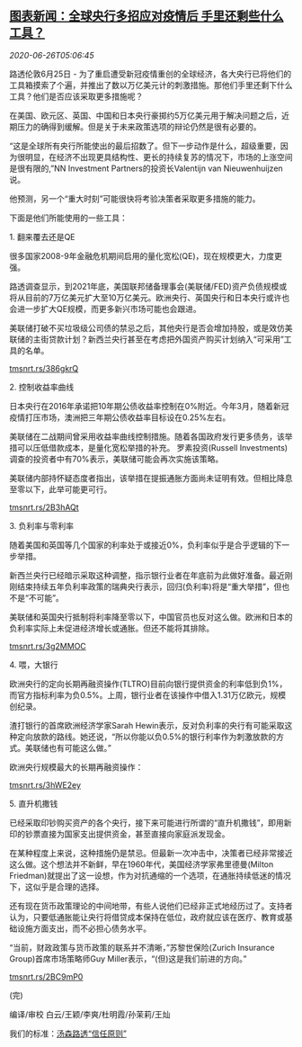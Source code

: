 <!--1593148995000-->
[图表新闻：全球央行多招应对疫情后 手里还剩些什么工具？](https://cn.reuters.com/article/graphic-global-cen-tools-covid-0626-idCNKBS23X0L0)
------

<div><i>2020-06-26T05:06:45</i></div><div class="StandardArticleBody_body"><p>路透伦敦6月25日 - 为了重启遭受新冠疫情重创的全球经济，各大央行已将他们的工具箱摸索了个遍，并推出了数以万亿美元计的刺激措施。那他们手里还剩下什么工具？他们是否应该采取更多措施呢？ </p><p>在美国、欧元区、英国、中国和日本央行豪掷约5万亿美元用于解决问题之后，近期压力的确得到缓解。但是关于未来政策选项的辩论仍然是很有必要的。 </p><p>“这是全球所有央行所能使出的最后招数了。但下一步动作是什么，超级重要，因为很明显，在经济不出现更具结构性、更长的持续复苏的情况下，市场的上涨空间是很有限的,”NN Investment Partners的投资长Valentijn van Nieuwenhuijzen说。 </p><p>他预测，另一个“重大时刻”可能很快将考验决策者采取更多措施的能力。 </p><p>下面是他们所能使用的一些工具： </p><p>1. 翻来覆去还是QE </p><p>很多国家2008-9年金融危机期间启用的量化宽松(QE)，现在规模更大，力度更强。 </p><p>路透调查显示，到2021年底，美国联邦储备理事会(美联储/FED)资产负债规模或将从目前的7万亿美元扩大至10万亿美元。欧洲央行、英国央行和日本央行或许也会进一步扩大QE规模，而更多新兴市场可能也会跟进。 </p><p>美联储打破不买垃圾级公司债的禁忌之后，其他央行是否会增加持股，或是效仿美联储的主街贷款计划？新西兰央行甚至在考虑把外国资产购买计划纳入“可采用”工具的名单。 </p><p><a href="https://tmsnrt.rs/386gkrQ">tmsnrt.rs/386gkrQ</a> </p><p>2. 控制收益率曲线 </p><p>日本央行在2016年承诺把10年期公债收益率控制在0%附近。今年3月，随着新冠疫情打压市场，澳洲把三年期公债收益率目标设在0.25%左右。 </p><p>美联储在二战期间曾采用收益率曲线控制措施。随着各国政府发行更多债务，该举措可以压低借款成本，是量化宽松举措的补充。 罗素投资(Russell Investments)调查的投资者中有70%表示，美联储可能会再次实施该策略。 </p><p>美联储内部持怀疑态度者指出，该举措在提振通胀方面尚未证明有效。但相比降息至零以下，此举可能更可行。 </p><p><a href="https://tmsnrt.rs/2B3hAQt">tmsnrt.rs/2B3hAQt</a> </p><p>3. 负利率与零利率 </p><p>随着美国和英国等几个国家的利率处于或接近0%，负利率似乎是合乎逻辑的下一步举措。 </p><p>新西兰央行已经暗示采取这种调整，指示银行业者在年底前为此做好准备。最近刚刚结束持续五年负利率政策的瑞典央行表示，回归(负利率)将是“重大举措”，但也不是“不可能”。 </p><p>美联储和英国央行抵制将利率降至零以下，中国官员也反对这么做。欧洲和日本的负利率实际上未促进经济增长或通胀。但还不能将其排除。 </p><p><a href="https://tmsnrt.rs/3g2MMOC">tmsnrt.rs/3g2MMOC</a> </p><p>4. 喂，大银行 </p><p>欧洲央行的定向长期再融资操作(TLTRO)目前向银行提供资金的利率低到负1%，而官方指标利率为负0.5%。上周，银行业者在该操作中借入1.31万亿欧元，规模创纪录。 </p><p>渣打银行的首席欧洲经济学家Sarah Hewin表示，反对负利率的央行有可能采取这种定向放款的路线。她还说，“所以你能以负0.5%的银行利率作为刺激放款的方式。美联储也有可能这么做。” </p><p>欧洲央行规模最大的长期再融资操作： </p><p><a href="https://tmsnrt.rs/3hWE2ey">tmsnrt.rs/3hWE2ey</a> </p><p>5. 直升机撒钱 </p><p>已经采取印钞购买资产的各个央行，接下来可能进行所谓的“直升机撒钱”，即用新印的钞票直接为国家支出提供资金，甚至直接向家庭派发现金。 </p><p>在某种程度上来说，这种措施仍是禁忌。但最新一次冲击中，决策者已经非常接近这么做。这个想法并不新鲜，早在1960年代，美国经济学家弗里德曼(Milton Friedman)就提出了这一设想，作为对抗通缩的一个选项，在通胀持续低迷的情况下，这似乎是合理的选择。 </p><p>还有现在货币政策理论的中间地带，有些人说他们已经非正式地经历过了。支持者认为，只要低通胀能让央行将借贷成本保持在低位，政府就应该在医疗、教育或基础设施方面支出，而不必担心债务水平。 </p><p>“当前，财政政策与货币政策的联系并不清晰，”苏黎世保险(Zurich Insurance Group)首席市场策略师Guy Miller表示，“(但)这是我们前进的方向。” </p><p><a href="https://tmsnrt.rs/2BC9mP0">tmsnrt.rs/2BC9mP0</a> </p><p>(完)     </p><div class="Attribution_container"><div class="Attribution_attribution"><p class="Attribution_content">编译/审校 白云/王颖/李爽/杜明霞/孙茉莉/王灿 </p></div></div><div class="StandardArticleBody_trustBadgeContainer"><span class="StandardArticleBody_trustBadgeTitle">我们的标准：</span><span class="trustBadgeUrl"><a href="https://www.thomsonreuters.cn/content/dam/openweb/documents/pdf/china/brochures/about-us-1.pdf">汤森路透“信任原则”</a></span></div></div>
